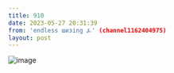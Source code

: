 ```yaml
---
title: 910
date: 2023-05-27 20:31:39
from: 'endless шизing ⍼' (channel1162404975)
layout: post
---
```


![image](photos/photo_65@27-05-2023_20-31-39.jpg)


